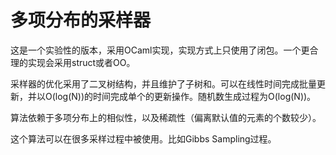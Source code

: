 多项分布的采样器
=============

这是一个实验性的版本，采用OCaml实现，实现方式上只使用了闭包。一个更合理的实现会采用struct或者OO。

采样器的优化采用了二叉树结构，并且维护了子树和。可以在线性时间完成批量更新，并以O(log(N))的时间完成单个的更新操作。随机数生成过程为O(log(N))。

算法依赖于多项分布上的相似性，以及稀疏性（偏离默认值的元素的个数较少）。

这个算法可以在很多采样过程中被使用。比如Gibbs Sampling过程。
